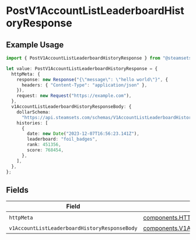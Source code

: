# PostV1AccountListLeaderboardHistoryResponse

## Example Usage

```typescript
import { PostV1AccountListLeaderboardHistoryResponse } from "@steamsets/client-ts/models/operations";

let value: PostV1AccountListLeaderboardHistoryResponse = {
  httpMeta: {
    response: new Response("{\"message\": \"hello world\"}", {
      headers: { "Content-Type": "application/json" },
    }),
    request: new Request("https://example.com"),
  },
  v1AccountListLeaderboardHistoryResponseBody: {
    dollarSchema:
      "https://api.steamsets.com/schemas/V1AccountListLeaderboardHistoryResponseBody.json",
    histories: [
      {
        date: new Date("2023-12-07T16:56:23.141Z"),
        leaderboard: "foil_badges",
        rank: 451356,
        score: 768454,
      },
    ],
  },
};
```

## Fields

| Field                                                                                                                            | Type                                                                                                                             | Required                                                                                                                         | Description                                                                                                                      |
| -------------------------------------------------------------------------------------------------------------------------------- | -------------------------------------------------------------------------------------------------------------------------------- | -------------------------------------------------------------------------------------------------------------------------------- | -------------------------------------------------------------------------------------------------------------------------------- |
| `httpMeta`                                                                                                                       | [components.HTTPMetadata](../../models/components/httpmetadata.md)                                                               | :heavy_check_mark:                                                                                                               | N/A                                                                                                                              |
| `v1AccountListLeaderboardHistoryResponseBody`                                                                                    | [components.V1AccountListLeaderboardHistoryResponseBody](../../models/components/v1accountlistleaderboardhistoryresponsebody.md) | :heavy_minus_sign:                                                                                                               | OK                                                                                                                               |
